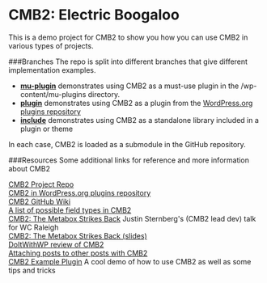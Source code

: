 # CMB2: Electric Boogaloo

This is a demo project for CMB2 to show you how you can use CMB2 in various types of projects.

###Branches
The repo is split into different branches that give different implementation examples.

* **[mu-plugin](https://github.com/jazzsequence/CMB-2-Electric-Boogaloo/tree/mu-plugin)** demonstrates using CMB2 as a must-use plugin in the /wp-content/mu-plugins directory.
* **[plugin](https://github.com/jazzsequence/CMB-2-Electric-Boogaloo/tree/plugin)** demonstrates using CMB2 as a plugin from the [WordPress.org plugins repository](http://wordpress.org/plugins/CMB2)
* **[include](https://github.com/jazzsequence/CMB-2-Electric-Boogaloo/tree/include)** demonstrates using CMB2 as a standalone library included in a plugin or theme

In each case, CMB2 is loaded as a submodule in the GitHub repository.

###Resources
Some additional links for reference and more information about CMB2

[CMB2 Project Repo](https://github.com/WebDevStudios/CMB2/)  
[CMB2 in WordPress.org plugins repository](http://wordpress.org/plugins/CMB2)  
[CMB2 GitHub Wiki](https://github.com/WebDevStudios/CMB2/wiki)  
[A list of possible field types in CMB2](https://github.com/WebDevStudios/CMB2/wiki/Field-Types)  
[CMB2: The Metabox Strikes Back](http://wordpress.tv/2015/01/07/justin-sternberg-cmb2-the-metabox-strikes-back/) Justin Sternberg's (CMB2 lead dev) talk for WC Raleigh  
[CMB2: The Metabox Strikes Back (slides)](http://storyftw.com/cmb2-metabox-strikes-back)  
[DoItWithWP review of CMB2](http://www.doitwithwp.com/custom-metaboxes-fields-levels-v2-0/)  
[Attaching posts to other posts with CMB2](http://webdevstudios.com/2014/12/23/attaching-posts-with-cmb2-for-wordpress/)  
[CMB2 Example Plugin](https://github.com/WebDevStudios/CMB2-Example-Plugin) A cool demo of how to use CMB2 as well as some tips and tricks
